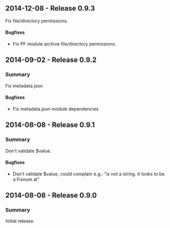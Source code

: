 ## 2014-12-08 - Release 0.9.3

Fix file/directory permissions.

#### Bugfixes

- Fix PF module archive file/directory permissions.

## 2014-09-02 - Release 0.9.2

### Summary

Fix metadata.json

#### Bugfixes

- Fix metadata.json module dependencies

## 2014-08-08 - Release 0.9.1

### Summary

Don't validate $value.

#### Bugfixes

- Don't validate $value, could complain e.g.: "is not a string.  It looks to be a Fixnum at"

## 2014-08-08 - Release 0.9.0

### Summary

Initial release.
